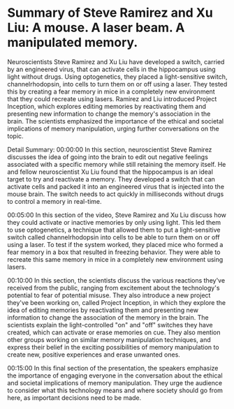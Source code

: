 # Summary of Steve Ramirez and Xu Liu: A mouse. A laser beam. A manipulated memory.

Neuroscientists Steve Ramirez and Xu Liu have developed a switch, carried by an engineered virus, that can activate cells in the hippocampus using light without drugs. Using optogenetics, they placed a light-sensitive switch, channelrhodopsin, into cells to turn them on or off using a laser. They tested this by creating a fear memory in mice in a completely new environment that they could recreate using lasers. Ramirez and Liu introduced Project Inception, which explores editing memories by reactivating them and presenting new information to change the memory's association in the brain. The scientists emphasized the importance of the ethical and societal implications of memory manipulation, urging further conversations on the topic.

Detail Summary: 
00:00:00
In this section, neuroscientist Steve Ramirez discusses the idea of going into the brain to edit out negative feelings associated with a specific memory while still retaining the memory itself. He and fellow neuroscientist Xu Liu found that the hippocampus is an ideal target to try and reactivate a memory. They developed a switch that can activate cells and packed it into an engineered virus that is injected into the mouse brain. The switch needs to act quickly in milliseconds without drugs to control a memory in real-time.

00:05:00
In this section of the video, Steve Ramirez and Xu Liu discuss how they could activate or inactive memories by only using light. This led them to use optogenetics, a technique that allowed them to put a light-sensitive switch called channelrhodopsin into cells to be able to turn them on or off using a laser. To test if the system worked, they placed mice who formed a fear memory in a box that resulted in freezing behavior. They were able to recreate this same memory in mice in a completely new environment using lasers.

00:10:00
In this section, the scientists discuss the various reactions they've received from the public, ranging from excitement about the technology's potential to fear of potential misuse. They also introduce a new project they've been working on, called Project Inception, in which they explore the idea of editing memories by reactivating them and presenting new information to change the association of the memory in the brain. The scientists explain the light-controlled "on" and "off" switches they have created, which can activate or erase memories on cue. They also mention other groups working on similar memory manipulation techniques, and express their belief in the exciting possibilities of memory manipulation to create new, positive experiences and erase unwanted ones.

00:15:00
In this final section of the presentation, the speakers emphasize the importance of engaging everyone in the conversation about the ethical and societal implications of memory manipulation. They urge the audience to consider what this technology means and where society should go from here, as important decisions need to be made.

